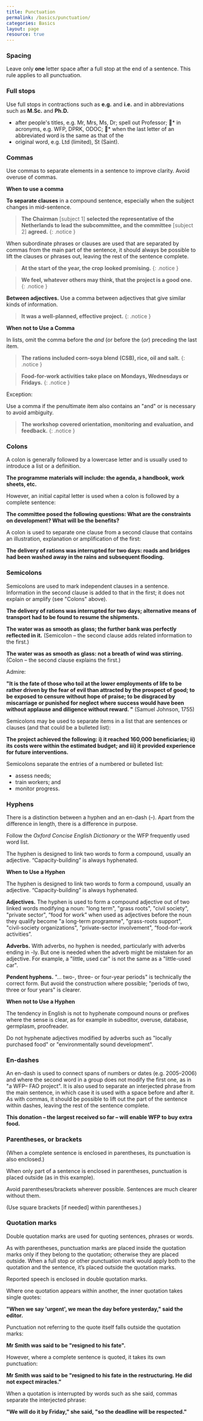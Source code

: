 ```yaml
---
title: Punctuation
permalink: /basics/punctuation/
categories: Basics
layout: page
resource: true
---
```



### Spacing

Leave only __one__ letter space after a full stop at the end of a sentence. This rule applies to all punctuation.

### Full stops

Use full stops in contractions such as __e.g.__ and __i.e.__ and in abbreviations such as __M.Sc.__ and __Ph.D.__

* after people's titles, e.g. Mr, Mrs, Ms, Dr; spell out Professor;
􏰀* in acronyms, e.g. WFP, DPRK, ODOC;
􏰀* when the last letter of an abbreviated word is the same as that of the
* original word, e.g. Ltd (limited), St (Saint).

### Commas

Use commas to separate elements in a sentence to improve clarity. Avoid overuse of commas.

__When to use a comma__

__To separate clauses__ in a compound sentence, especially when the subject changes in mid-sentence.


> __The Chairman__ [subject 1] __selected the representative of the Netherlands to lead the subcommittee, and the committee__ [subject 2] __agreed.__
{: .notice }

When subordinate phrases or clauses are used that are separated by commas from the main part of the sentence, it should always be possible to lift the clauses or phrases out, leaving the rest of the sentence complete.

> __At the start of the year, the crop looked promising.__
{: .notice }

> __We feel, whatever others may think, that the project is a good one.__
{: .notice }

__Between adjectives.__ Use a comma between adjectives that give similar kinds
of information.

> __It was a well-planned, effective project.__
{: .notice }

__When not to Use a Comma__

In lists, omit the comma before the *and* (or before the (*or*) preceding the last item.

> __The rations included corn-soya blend (CSB), rice, oil and salt.__
{: .notice }

> __Food-for-work activities take place on Mondays, Wednesdays or Fridays.__
{: .notice }

Exception:

Use a comma if the penultimate item also contains an "and" or is necessary to avoid ambiguity.

> __The workshop covered orientation, monitoring and evaluation, and feedback.__
{: .notice }

### Colons
A colon is generally followed by a lowercase letter and is usually used to introduce a list or a definition.

__The programme materials will include: the agenda, a handbook, work sheets, etc.__

However, an initial capital letter is used when a colon is followed by a complete sentence:

__The committee posed the following questions: What are the constraints on development? What will be the benefits?__

A colon is used to separate one clause from a second clause that contains an illustration, explanation or amplification of the first:

__The delivery of rations was interrupted for two days: roads and bridges had been washed away in the rains and subsequent flooding.__

### Semicolons

Semicolons are used to mark independent clauses in a sentence. Information in the second clause is added to that in the first; it does not explain or amplify (see "Colons" above).

__The delivery of rations was interrupted for two days; alternative means of transport had to be found to resume the shipments.__


__The water was as smooth as glass; the further bank was perfectly reflected in it.__ (Semicolon – the second clause adds related information to the first.)

__The water was as smooth as glass: not a breath of wind was stirring.__ (Colon – the second clause explains the first.)

Admire:

__"It is the fate of those who toil at the lower employments of life to be rather driven by the fear of evil than attracted by the prospect of good; to be exposed to censure without hope of praise; to be disgraced by miscarriage or punished for neglect where success would have been without applause and diligence without reward. "__ (Samuel Johnson, 1755)

Semicolons may be used to separate items in a list that are sentences or clauses (and that could be a bulleted list):

__The project achieved the following: i) it reached 160,000 beneficiaries; ii) its costs were within the estimated budget; and iii) it provided experience for future interventions.__

Semicolons separate the entries of a numbered or bulleted list:

* assess needs;
* train workers; and
* monitor progress.

### Hyphens

There is a distinction between a hyphen and an en-dash (–). Apart from the difference in length, there is a difference in purpose.

Follow the *Oxford Concise English Dictionary* or the WFP frequently used word list.

The hyphen is designed to link two words to form a compound, usually an adjective. “Capacity-building” is always hyphenated.

__When to Use a Hyphen__

The hyphen is designed to link two words to form a compound, usually an adjective. “Capacity-building” is always hyphenated.

__Adjectives.__ The hyphen is used to form a compound adjective out of two linked words modifying a noun: "long term", "grass roots", "civil society", "private sector", “food for work” when used as adjectives before the noun they qualify become "a long-term programme", "grass-roots support", "civil-society organizations", "private-sector involvement", “food-for-work activities”.

__Adverbs.__ With adverbs, no hyphen is needed, particularly with adverbs ending in -ly. But one is needed when the adverb might be mistaken for an adjective. For example, a "little, used car" is not the same as a "little-used car".

__Pendent hyphens.__ "... two-, three- or four-year periods" is technically the correct form. But avoid the construction where possible; "periods of two, three or four years" is clearer.

__When not to Use a Hyphen__

The tendency in English is not to hyphenate compound nouns or prefixes where the sense is clear, as for example in subeditor, overuse, database, germplasm, proofreader.

Do not hyphenate adjectives modified by adverbs such as "locally purchased food" or "environmentally sound development".

### En-dashes

An en-dash is used to connect spans of numbers or dates (e.g. 2005–2006) and where the second word in a group does not modify the first one, as in "a WFP– FAO project". It is also used to separate an interjected phrase from the main sentence, in which case it is used with a space before and after it. As with commas, it should be possible to lift out the part of the sentence within dashes, leaving the rest of the sentence complete.

__This donation – the largest received so far – will enable WFP to buy extra food.__

### Parentheses, or brackets

(When a complete sentence is enclosed in parentheses, its punctuation is also enclosed.)

When only part of a sentence is enclosed in parentheses, punctuation is placed outside (as in this example).

Avoid parentheses/brackets wherever possible. Sentences are much clearer without them.

(Use square brackets [if needed] within parentheses.)

### Quotation marks

Double quotation marks are used for quoting sentences, phrases or words.

As with parentheses, punctuation marks are placed inside the quotation marks only if they belong to the quotation; otherwise they are placed outside. When a full stop or other punctuation mark would apply both to the quotation and the sentence, it’s placed outside the quotation marks.

Reported speech is enclosed in double quotation marks.

Where one quotation appears within another, the inner quotation takes single quotes:

__"When we say 'urgent', we mean the day before yesterday," said the editor.__

Punctuation not referring to the quote itself falls outside the quotation marks:

__Mr Smith was said to be "resigned to his fate".__

However, where a complete sentence is quoted, it takes its own punctuation:

__Mr Smith was said to be "resigned to his fate in the restructuring. He did not expect miracles."__

When a quotation is interrupted by words such as she said, commas separate the interjected phrase:

__"We will do it by Friday," she said, "so the deadline will be respected."__